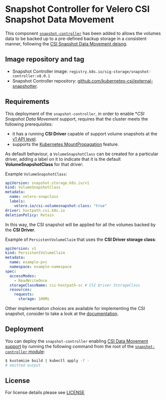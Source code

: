 # Snapshot Controller for Velero CSI Snapshot Data Movement

This component [`snapshot-controller`](../../katalog/velero/snapshot-controller/) has been added to allows the volumes data to be backed up to a pre-defined backup storage in a consistent manner, following the [CSI Snapshot Data Movement deisng](https://velero.io/docs/main/csi-snapshot-data-movement/).

## Image repository and tag

- Snapshot Controller image: `registry.k8s.io/sig-storage/snapshot-controller:v8.0.1`
- Snapshot Controller repository:
[github.com/kubernetes-csi/external-snapshotter](https://github.com/kubernetes-csi/external-snapshotter).

## Requirements

This deployment of the `snapshot-controller`, in order to enable **CSI Snapshot Data Movement* support, requires that the cluster meets the following prerequisites:

- it has a running **CSI Driver** capable of support volume snapshots at the [v1 API level](https://kubernetes.io/blog/2020/12/10/kubernetes-1.20-volume-snapshot-moves-to-ga/).
- supports the [Kubernetes MountPropagation](https://kubernetes.io/docs/concepts/storage/volumes/#mount-propagation) feature.

As default behaviour, a `VolumeSnapshotClass` can be created for a particular driver, adding a label on it to indicate that it is the default **VolumeSnapshotClass** for that driver:

Example `VolumeSnapshotClass`:
```yaml
apiVersion: snapshot.storage.k8s.io/v1
kind: VolumeSnapshotClass
metadata:
  name: velero-snapclass
  labels:
    velero.io/csi-volumesnapshot-class: "true"
driver: hostpath.csi.k8s.io
deletionPolicy: Retain
```

In this way, the CSI snapshot will be applied for all the volumes backed by the **CSI Driver**.

Example of `PersistentVolumeClaim` that uses the **CSI Driver storage class**:

```yaml
apiVersion: v1
kind: PersistentVolumeClaim
metadata:
  name: example-pvc
  namespace: example-namespace
spec:
  accessModes:
    - ReadWriteOnce
  storageClassName: csi-hostpath-sc # CSI Driver StorageClass
  resources:
    requests:
      storage: 100Mi
```

Other implementation choices are available for implementing the CSI snapshot, consider to take a look at the [documentation](https://velero.io/docs/main/csi/).

## Deployment

You can deploy the `snapshot-controller` enabling [CSI Data Movement support](https://velero.io/docs/main/csi-snapshot-data-movement/) by running the following command from the root of the [`snapshot-controller` module](../snapshot-controller/):

```bash
$ kustomize build | kubectl apply -f -
# omitted output
```

## License

For license details please see [LICENSE](../../../LICENSE)
